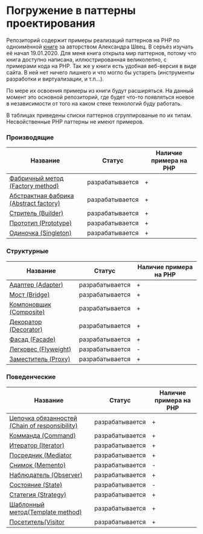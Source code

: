 # Погружение в паттерны проектирования

Репозиторий содержит примеры реализаций паттернов на PHP по одноимённой [книге][RefBook] за авторством Александра Швец.
В серъёз изучать её начал 19.01.2020. Для меня книга открыла мир паттернов, потому что книга  доступно написана, иллюстрированная великолепно, с примерами кода на PHP. Так же у книги есть удобная веб-версия в виде сайта. В ней нет ничего лишнего и что могло 
бы устареть (инструменты разработки и виртуализации, и т.п...).  

По мере их освоения примеры из книги будут расширяться. На данный момент это основной репозиторий, где будет что-то появляться ноевое в независимости от того на каком стеке технологий буду работать.
 
 
В таблицах приведены списки паттернов сгруппированые по их типам. Несвойственные PHP паттерны не имеют примеров.

### Производящие

|Название                                                 | Статус        | Наличие примера на PHP|
|-----------------------                                  |-------        | ----------------------|
|[Фабричный метод (Factory method)][FactoryMethod]        |разрабатывается| +                     |
|[Абстрактная фабрика (Abstract factory)][AbstractFactory]|разрабатывается| +                     |
|[Стритель (Builder)][Builder]                            |разрабатывается| +                     |
|[Прототип (Prototype)][Prototype]                        |разрабатывается| +                     |
|[Одиночка (Singleton)][Singleton]                        |разрабатывается| +                     |

### Структурные

|Название                                                             | Статус        | Наличие примера на PHP|
|-----------------------                                              |-------        | ----------------------|
|[Адаптер (Adapter)][Adapter]                                         |разрабатывается| +                     |
|[Мост (Bridge)][Bridge]                                              |разрабатывается| +                     |
|[Компоновщик (Composite)][Composite]                                 |разрабатывается| +                     |
|[Декоратор (Decorator)][Decorator]                                   |разрабатывается| +                     |
|[Фасад (Facade)][Facade]                                             |разрабатывается| +                     |
|[Легковес (Flyweight)][Flyweight]                                    |разрабатывается| -                     |
|[Заместитель (Proxy)][Proxy]                                         |разрабатывается| +                     |

### Поведенческие

|Название                                                             | Статус        | Наличие примера на PHP|
|-----------------------                                              |-------        | ----------------------|
|[Цепочка обязанностей (Chain of responsibility)][ChainResponsobility]|разрабатывается| +                     |
|[Комманда (Command)][Command]                                        |разрабатывается| +                     |
|[Итератор (Iterator)][Iterator]                                      |разрабатывается| +                     |
|[Посредник (Mediator][Mediator]                                      |разрабатывается| +                     |
|[Снимок (Memento)][Mediator]                                         |разрабатывается| -                     |
|[Наблюдатель (Observer)][Observer]                                   |разрабатывается| +                     |
|[Состояние (State)][State]                                           |разрабатывается| -                     |
|[Статегия (Strategy)][Strategy]                                      |разрабатывается| +                     |
|[Шаблонный метод(Template method)][TemplateMethod]                   |разрабатывается| +                     |
|[Посетитель(Visitor][Visitor]                                        |разрабатывается| +                     |

[RefBook]:<https://refactoring.guru/ru/design-patterns/book>


[FactoryMethod]:<https://github.com/iebrosalin/public_web/tree/backend/theory/shvec/www/public/patterns/reproducing/factory_method>
[AbstractFactory]:<https://github.com/iebrosalin/public_web/tree/backend/theory/shvec/www/public/patterns/reproducing/absctract_factory>
[Builder]:<https://github.com/iebrosalin/public_web/tree/backend/theory/shvec/www/public/patterns/reproducing/builder>
[Prototype]:<https://github.com/iebrosalin/public_web/tree/backend/theory/shvec/www/public/patterns/reproducing/prototype>
[Singleton]:<https://github.com/iebrosalin/public_web/tree/backend/theory/shvec/www/public/patterns/reproducing/singleton>


[Adapter]:<https://github.com/iebrosalin/public_web/tree/backend/theory/shvec/www/public/patterns/structure/adapter>
[Bridge]:<https://github.com/iebrosalin/public_web/tree/backend/theory/shvec/www/public/patterns/structure/bridge>
[Composite]:<https://github.com/iebrosalin/public_web/tree/backend/theory/shvec/www/public/patterns/structure/composite>
[Decorator]:<https://github.com/iebrosalin/public_web/tree/backend/theory/shvec/www/public/patterns/structure/decorator>
[Facade]:<https://github.com/iebrosalin/public_web/tree/backend/theory/shvec/www/public/patterns/structure/facade>
[Flyweight]:<https://github.com/iebrosalin/public_web/tree/backend/theory/shvec/www/public/patterns/structure/flyweigh>
[Proxy]:<https://github.com/iebrosalin/public_web/tree/backend/theory/shvec/www/public/patterns/structure/proxy>

[ChainResponsobility]:<https://github.com/iebrosalin/public_web/tree/backend/theory/shvec/www/public/patterns/behavioral/chain_of_responsibility>
[Command]:<https://github.com/iebrosalin/public_web/tree/backend/theory/shvec/www/public/patterns/behavioral/command>
[Iterator]:<https://github.com/iebrosalin/public_web/tree/backend/theory/shvec/www/public/patterns/behavioral/iterator>
[Mediator]:<https://github.com/iebrosalin/public_web/tree/backend/theory/shvec/www/public/patterns/behavioral/mediator>
[Memento]:<https://github.com/iebrosalin/public_web/tree/backend/theory/shvec/www/public/patterns/behavioral/memento>
[Observer]:<https://github.com/iebrosalin/public_web/tree/backend/theory/shvec/www/public/patterns/behavioral/observer>
[State]:<https://github.com/iebrosalin/public_web/tree/backend/theory/shvec/www/public/patterns/behavioral/state#%D1%81%D0%BE%D1%81%D1%82%D0%BE%D1%8F%D0%BD%D0%B8%D0%B5-state>
[Strategy]:<https://github.com/iebrosalin/public_web/tree/backend/theory/shvec/www/public/patterns/behavioral/strategy>
[TemplateMethod]:<https://github.com/iebrosalin/public_web/tree/backend/theory/shvec/www/public/patterns/behavioral/template_method>
[Visitor]:<https://github.com/iebrosalin/public_web/tree/backend/theory/shvec/www/public/patterns/behavioral/visitor>
